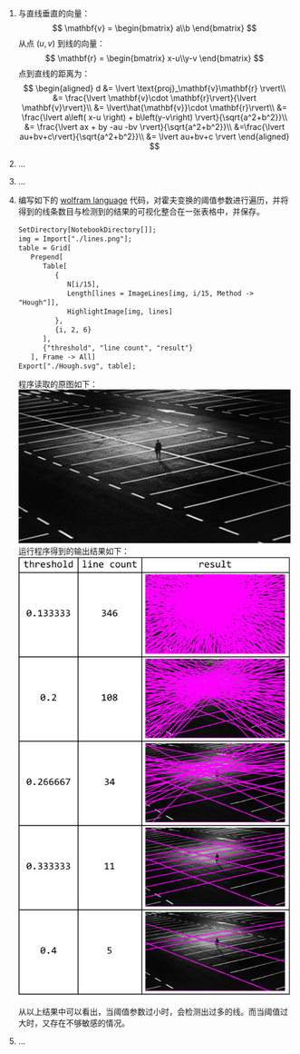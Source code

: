 1. 与直线垂直的向量：
   $$
    \mathbf{v} = \begin{bmatrix}
    a\\b
   \end{bmatrix}
   $$
   从点 $(u, v)$ 到线的向量：
   $$
   \mathbf{r} = \begin{bmatrix}
    x-u\\y-v
   \end{bmatrix}
   $$
   点到直线的距离为：
   $$
   \begin{aligned}
    d &= \lvert \text{proj}_\mathbf{v}\mathbf{r} \rvert\\
    &= \frac{\lvert \mathbf{v}\cdot \mathbf{r}\rvert}{\lvert \mathbf{v}\rvert}\\
    &= \lvert\hat{\mathbf{v}}\cdot \mathbf{r}\rvert\\
    &= \frac{\lvert a\left( x-u \right) + b\left(y-v\right) \rvert}{\sqrt{a^2+b^2}}\\
    &= \frac{\lvert ax + by -au -bv \rvert}{\sqrt{a^2+b^2}}\\
    &=\frac{\lvert au+bv+c\rvert}{\sqrt{a^2+b^2}}\\
    &= \lvert au+bv+c \rvert
   \end{aligned}
   $$
2. ...
3. ...
4. 编写如下的 [wolfram language](https://www.wolfram.com/language/) 代码，对霍夫变换的阈值参数进行遍历，并将得到的线条数目与检测到的结果的可视化整合在一张表格中，并保存。
   ```wolfram
   SetDirectory[NotebookDirectory[]];
   img = Import["./lines.png"];
   table = Grid[
      Prepend[
         Table[
            {
               N[i/15],
               Length[lines = ImageLines[img, i/15, Method -> "Hough"]],
               HighlightImage[img, lines]
            },
            {i, 2, 6}
         ],
         {"threshold", "line count", "result"}
      ], Frame -> All]
   Export["./Hough.svg", table];
   ```
   程序读取的原图如下：
   ![](./lines.png)
   运行程序得到的输出结果如下：
   ![](./Hough.svg)

   从以上结果中可以看出，当阈值参数过小时，会检测出过多的线。而当阈值过大时，又存在不够敏感的情况。

5. ...